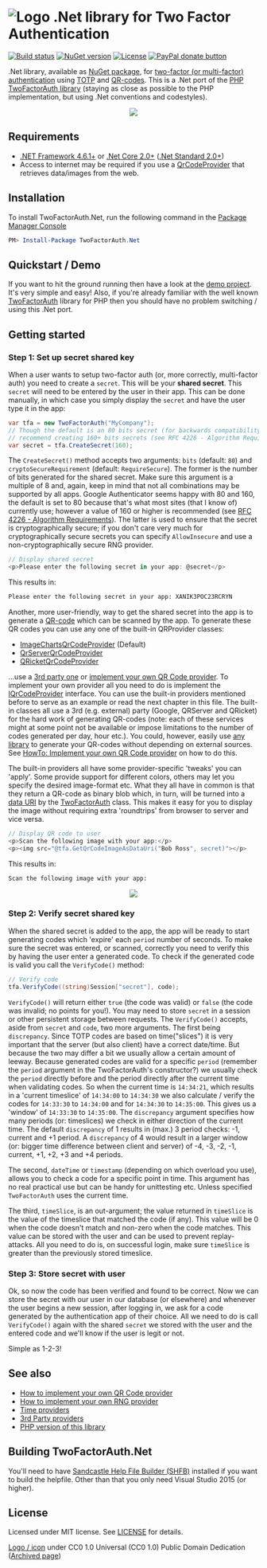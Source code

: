 # ![Logo](https://raw.githubusercontent.com/RobThree/TwoFactorAuth.Net/master/logo.png) .Net library for Two Factor Authentication

[![Build status](https://ci.appveyor.com/api/projects/status/0nmbbew6keeuo4j9)](https://ci.appveyor.com/project/RobIII/twofactorauth-net) [![NuGet version](http://img.shields.io/nuget/v/TwoFactorAuth.Net.svg?style=flat-square)](https://www.nuget.org/packages/TwoFactorAuth.Net/) [![License](https://img.shields.io/packagist/l/robthree/twofactorauth.svg?style=flat-square)](LICENSE) [![PayPal donate button](http://img.shields.io/badge/paypal-donate-orange.svg?style=flat-square)](https://www.paypal.com/cgi-bin/webscr?cmd=_s-xclick&hosted_button_id=6MB5M2SQLP636 "Keep me off the streets")

.Net library, available as [NuGet package](https://www.nuget.org/packages/TwoFactorAuth.Net/), for [two-factor (or multi-factor) authentication](https://en.wikipedia.org/wiki/Multi-factor_authentication) using [TOTP](https://en.wikipedia.org/wiki/Time-based_One-time_Password_Algorithm) and [QR-codes](https://en.wikipedia.org/wiki/QR_code). This is a .Net port of the [PHP TwoFactorAuth library](https://github.com/RobThree/TwoFactorAuth) (staying as close as possible to the PHP implementation, but using .Net conventions and codestyles).

<p align="center">
    <img src="https://raw.githubusercontent.com/RobThree/TwoFactorAuth.Net/master/TwoFactorAuth.Net.Documentation/media/multifactorauthforeveryone.png">
</p>

## Requirements
* [.NET Framework 4.6.1+](https://dotnet.microsoft.com/download) or [.Net Core 2.0+](https://dotnet.microsoft.com/download) ([.Net Standard 2.0+](https://docs.microsoft.com/en-us/dotnet/standard/net-standard))
* Access to internet may be required if you use a [QrCodeProvider](https://github.com/RobThree/TwoFactorAuth.Net/tree/master/TwoFactorAuth.Net/Providers/Qr) that retrieves data/images from the web. 

## Installation
To install TwoFactorAuth.Net, run the following command in the [Package Manager Console](https://docs.nuget.org/docs/start-here/using-the-package-manager-console)

```powershell
PM> Install-Package TwoFactorAuth.Net
```

## Quickstart / Demo
If you want to hit the ground running then have a look at the [demo project](TwoFactorAuth.Net.Demo). It's very simple and easy! Also, if you're already familiar with the well known [TwoFactorAuth](https://github.com/RobThree/TwoFactorAuth) library for PHP then you should have no problem switching / using this .Net port. 

## Getting started

### Step 1: Set up secret shared key

When a user wants to setup two-factor auth (or, more correctly, multi-factor auth) you need to create a `secret`. This will be your **shared secret**. This `secret` will need to be entered by the user in their app. This can be done manually, in which case you simply display the `secret` and have the user type it in the app: 

```c#
var tfa = new TwoFactorAuth("MyCompany");
// Though the default is an 80 bits secret (for backwards compatibility reasons) we 
// recommend creating 160+ bits secrets (see RFC 4226 - Algorithm Requirements)
var secret = tfa.CreateSecret(160);
```

The `CreateSecret()` method accepts two arguments: `bits` (default: `80`) and `cryptoSecureRequirement` (default: `RequireSecure`). The former is the number of bits generated for the shared secret. Make sure this argument is a multiple of 8 and, again, keep in mind that not all combinations may be supported by all apps. Google Authenticator seems happy with 80 and 160, the default is set to 80 because that's what most sites (that I know of) currently use; however a value of 160 or higher is recommended (see [RFC 4226 - Algorithm Requirements](https://tools.ietf.org/html/rfc4226#section-4)). The latter is used to ensure that the secret is cryptographically secure; if you don't care very much for cryptographically secure secrets you can specify `AllowInsecure` and use a non-cryptographically secure RNG provider. 

```c#
// Display shared secret
<p>Please enter the following secret in your app: @secret</p>
```

This results in: 

```cmd
Please enter the following secret in your app: XANIK3POC23RCRYN
```

Another, more user-friendly, way to get the shared secret into the app is to generate a [QR-code](https://en.wikipedia.org/wiki/QR_code) which can be scanned by the app. To generate these QR codes you can use any one of the built-in QRProvider classes: 

* [ImageChartsQrCodeProvider](TwoFactorAuth.Net/Providers/Qr/ImageChartsQrCodeProvider.cs) (Default) 
* [QrServerQrCodeProvider](TwoFactorAuth.Net/Providers/Qr/QrServerQrCodeProvider.cs)
* [QRicketQrCodeProvider](TwoFactorAuth.Net/Providers/Qr/QRicketQrCodeProvider.cs)

...use a [3rd party one](https://github.com/RobThree/TwoFactorAuth.Net/wiki/3rd-party-providers) or [implement your own QR Code provider](https://github.com/RobThree/TwoFactorAuth.Net/wiki/How-to-implement-your-own-QR-Code-provider). To implement your own provider all you need to do is implement the [IQrCodeProvider](TwoFactorAuth.Net/Providers/Qr/IQrCodeProvider.cs) interface. You can use the built-in providers mentioned before to serve as an example or read the next chapter in this file. The built-in classes all use a 3rd (e.g. external) party (Google, QRServer and QRicket) for the hard work of generating QR-codes (note: each of these services might at some point not be available or impose limitations to the number of codes generated per day, hour etc.). You could, however, easily use [any library](https://www.nuget.org/packages?q=qr) to generate your QR-codes without depending on external sources. See [HowTo: Implement your own QR Code provider](https://github.com/RobThree/TwoFactorAuth.Net/wiki/How-to-implement-your-own-QR-Code-provider) on how to do this. 

The built-in providers all have some provider-specific 'tweaks' you can 'apply'. Some provide support for different colors, others may let you specify the desired image-format etc. What they all have in common is that they return a QR-code as binary blob which, in turn, will be turned into a [data URI](https://en.wikipedia.org/wiki/Data_URI_scheme) by the [TwoFactorAuth](TwoFactorAuth.Net/TwoFactorAuth.cs) class. This makes it easy for you to display the image without requiring extra 'roundtrips' from browser to server and vice versa. 

```c#
// Display QR code to user
<p>Scan the following image with your app:</p>
<p><img src="@tfa.GetQrCodeImageAsDataUri("Bob Ross", secret)"></p>
```

This results in: 

```cmd
Scan the following image with your app:
```
<p align="center">
    <img src="https://raw.githubusercontent.com/RobThree/TwoFactorAuth.Net/master/TwoFactorAuth.Net.Documentation/media/qr.png">
</p>

### Step 2: Verify secret shared key

When the shared secret is added to the app, the app will be ready to start generating codes which 'expire' each `period` number of seconds. To make sure the secret was entered, or scanned, correctly you need to verify this by having the user enter a generated code. To check if the generated code is valid you call the `VerifyCode()` method: 

```c#
// Verify code
tfa.VerifyCode((string)Session["secret"], code);
```

`VerifyCode()` will return either `true` (the code was valid) or `false` (the code was invalid; no points for you!). You may need to store `secret` in a session or other persistent storage between requests. The `VerifyCode()` accepts, aside from `secret` and `code`, two more arguments. The first being `discrepancy`. Since TOTP codes are based on time("slices") it is very important that the server (but also client) have a correct date/time. But because the two may differ a bit we usually allow a certain amount of leeway. Because generated codes are valid for a specific `period` (remember the `period` argument in the TwoFactorAuth's constructor?) we usually check the `period` directly before and the period directly after the current time when validating codes. So when the current time is `14:34:21`, which results in a 'current timeslice' of `14:34:00` to `14:34:30` we also calculate / verify the codes for `14:33:30` to `14:34:00` and for `14:34:30` to `14:35:00`. This gives us a 'window' of `14:33:30` to `14:35:00`. The `discrepancy` argument specifies how many periods (or: timeslices) we check in either direction of the current time. The default `discrepancy` of 1 results in (max.) 3 period checks: -1, current and +1 period. A `discrepancy` of 4 would result in a larger window (or: bigger time difference between client and server) of -4, -3, -2, -1, current, +1, +2, +3 and +4 periods. 

The second, `dateTime` or `timestamp` (depending on which overload you use), allows you to check a code for a specific point in time. This argument has no real practical use but can be handy for unittesting etc. Unless specified `TwoFactorAuth` uses the current time. 

The third, `timeSlice`, is an out-argument; the value returned in `timeSlice` is the value of the timeslice that matched the code (if any). This value will be 0 when the code doesn't match and non-zero when the code matches. This value can be stored with the user and can be used to prevent replay-attacks. All you need to do is, on successful login, make sure `timeSlice` is greater than the previously stored timeslice.

### Step 3: Store secret with user

Ok, so now the code has been verified and found to be correct. Now we can store the secret with our user in our database (or elsewhere) and whenever the user begins a new session, after logging in, we ask for a code generated by the authentication app of their choice. All we need to do is call `VerifyCode()` again with the shared `secret` we stored with the user and the entered code and we'll know if the user is legit or not. 

Simple as 1-2-3!

## See also

* [How to implement your own QR Code provider](https://github.com/RobThree/TwoFactorAuth.Net/wiki/How-to-implement-your-own-QR-Code-provider)
* [How to implement your own RNG provider](https://github.com/RobThree/TwoFactorAuth.Net/wiki/How-to-implement-your-own-RNG-provider)
* [Time providers](https://github.com/RobThree/TwoFactorAuth.Net/wiki/Time-providers)
* [3rd Party providers](https://github.com/RobThree/TwoFactorAuth.Net/wiki/3rd-party-providers)
* [PHP version of this library](https://github.com/RobThree/TwoFactorAuth)

## Building TwoFactorAuth.Net

You'll need to have [Sandcastle Help File Builder (SHFB)](https://github.com/EWSoftware/SHFB/releases) installed if you want to build the helpfile. Other than that you only need Visual Studio 2015 (or higher).

## License

Licensed under MIT license. See [LICENSE](https://raw.githubusercontent.com/RobThree/TwoFactorAuth.Net/master/LICENSE) for details.

[Logo / icon](http://www.iconmay.com/Simple/Travel_and_Tourism_Part_2/luggage_lock_safety_baggage_keys_cylinder_lock_hotel_travel_tourism_luggage_lock_icon_465) under  CC0 1.0 Universal (CC0 1.0) Public Domain Dedication ([Archived page](http://riii.nl/tm7ap))

